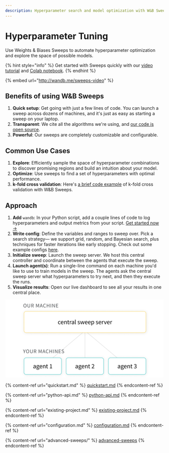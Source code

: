 ```yaml
---
description: Hyperparameter search and model optimization with W&B Sweeps
---
```


# Hyperparameter Tuning

Use Weights & Biases Sweeps to automate hyperparameter optimization and explore the space of possible models.

{% hint style="info" %}
Get started with Sweeps quickly with our [video tutorial](http://wandb.me/sweeps-video) and [Colab notebook](http://wandb.me/sweeps-colab).
{% endhint %}

{% embed url="http://wandb.me/sweeps-video" %}

## Benefits of using W\&B Sweeps

1. **Quick setup**: Get going with just a few lines of code. You can launch a sweep across dozens of machines, and it's just as easy as starting a sweep on your laptop.
2. **Transparent**: We cite all the algorithms we're using, and [our code is open source](https://github.com/wandb/sweeps).
3. **Powerful**: Our sweeps are completely customizable and configurable.

## Common Use Cases

1. **Explore**: Efficiently sample the space of hyperparameter combinations to discover promising regions and build an intuition about your model.
2. **Optimize**: Use sweeps to find a set of hyperparameters with optimal performance.
3. **k-fold cross validation**: Here's [a brief code example](https://github.com/wandb/examples/tree/master/examples/wandb-sweeps/sweeps-cross-validation) of k-fold cross validation with W\&B Sweeps.

## Approach

1. **Add** `wandb`: In your Python script, add a couple lines of code to log hyperparameters and output metrics from your script. [Get started now →](quickstart.md)
2. **Write config**: Define the variables and ranges to sweep over. Pick a search strategy— we support grid, random, and Bayesian search, plus techniques for faster iterations like early stopping. Check out some example configs [here](https://github.com/wandb/examples/tree/master/examples/keras/keras-cnn-fashion).
3. **Initialize sweep**: Launch the sweep server. We host this central controller and coordinate between the agents that execute the sweep.
4. **Launch agent(s)**: Run a single-line command on each machine you'd like to use to train models in the sweep. The agents ask the central sweep server what hyperparameters to try next, and then they execute the runs.
5. **Visualize results**: Open our live dashboard to see all your results in one central place.

![](<../../.gitbook/assets/central-sweep-server-3 (2) (2) (3) (3) (2) (1) (1) (1) (1) (1) (1) (1) (1) (1) (1) (1) (3) (1) (1) (1) (1) (1) (1) (1) (1) (1) (1) (1) (1) (1) (1) (1) (1) (1) (1) (1) (1) (1) (1) (1) (1) (1) (1) (1) (3) (1) (1) (1) (1) (1) (1) (1) (1).png>)

{% content-ref url="quickstart.md" %}
[quickstart.md](quickstart.md)
{% endcontent-ref %}

{% content-ref url="python-api.md" %}
[python-api.md](python-api.md)
{% endcontent-ref %}

{% content-ref url="existing-project.md" %}
[existing-project.md](existing-project.md)
{% endcontent-ref %}

{% content-ref url="configuration.md" %}
[configuration.md](configuration.md)
{% endcontent-ref %}

{% content-ref url="advanced-sweeps/" %}
[advanced-sweeps](advanced-sweeps/)
{% endcontent-ref %}
